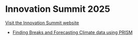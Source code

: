 # Innovation Summit 2025

[Visit the Innovation Summit website](https://www.colorado.edu/esiil/)

- [Finding Breaks and Forecasting Climate data using PRISM](time_series/prism_tipping_point_forecast.md)

